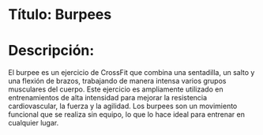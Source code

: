 # Título: Burpees

# Descripción:
El burpee es un ejercicio de CrossFit que combina una sentadilla, un salto y una flexión de brazos, trabajando de manera intensa varios grupos musculares del cuerpo. Este ejercicio es ampliamente utilizado en entrenamientos de alta intensidad para mejorar la resistencia cardiovascular, la fuerza y la agilidad. Los burpees son un movimiento funcional que se realiza sin equipo, lo que lo hace ideal para entrenar en cualquier lugar.



